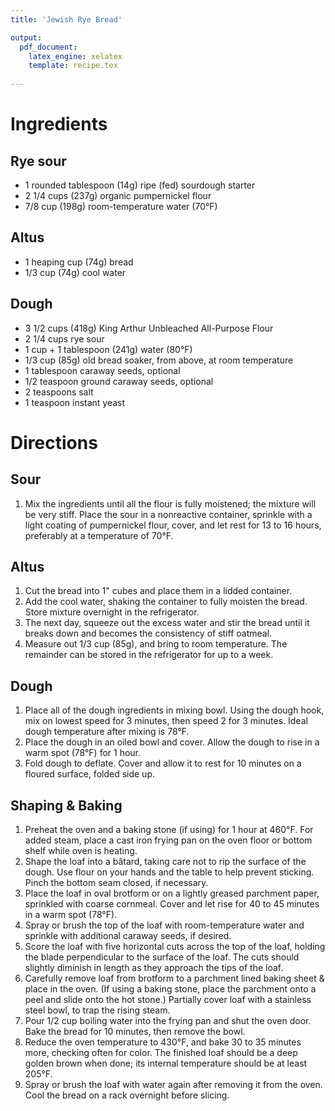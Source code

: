 ```yaml
---
title: 'Jewish Rye Bread'

output: 
  pdf_document:
    latex_engine: xelatex
    template: recipe.tex
    
---
```


# Ingredients

## Rye sour

- 1 rounded tablespoon (14g) ripe (fed) sourdough starter
- 2 1/4 cups (237g) organic pumpernickel flour
- 7/8 cup (198g) room-temperature water (70°F)

## Altus

- 1 heaping cup (74g) bread
- 1/3 cup (74g) cool water

## Dough

- 3 1/2 cups (418g) King Arthur Unbleached All-Purpose Flour
- 2 1/4 cups rye sour
- 1 cup + 1 tablespoon (241g) water (80°F)
- 1/3 cup (85g) old bread soaker, from above, at room temperature
- 1 tablespoon caraway seeds, optional
- 1/2 teaspoon ground caraway seeds, optional
- 2 teaspoons salt
- 1 teaspoon instant yeast

# Directions

## Sour 

1. Mix the ingredients until all the flour is fully moistened; the mixture will be very stiff. Place the sour in a nonreactive container, sprinkle with a light coating of pumpernickel flour, cover, and let rest for 13 to 16 hours, preferably at a temperature of 70°F.

## Altus 

1. Cut the bread into 1" cubes and place them in a lidded container. 
2. Add the cool water, shaking the container to fully moisten the bread. Store mixture overnight in the refrigerator. 
3. The next day, squeeze out the excess water and stir the bread until it breaks down and becomes the consistency of stiff oatmeal. 
4. Measure out 1/3 cup (85g), and bring to room temperature. The remainder can be stored in the refrigerator for up to a week.

## Dough 

1. Place all of the dough ingredients in mixing bowl. Using the dough hook, mix on lowest speed for 3 minutes, then speed 2 for 3 minutes. Ideal dough temperature after mixing is 78°F.
2. Place the dough in an oiled bowl and cover. Allow the dough to rise in a warm spot (78°F) for 1 hour.
3. Fold dough to deflate. Cover and allow it to rest for 10 minutes on a floured surface, folded side up.

## Shaping & Baking 

1. Preheat the oven and a baking stone (if using) for 1 hour at 460°F. For added steam, place a cast iron frying pan on the oven floor or bottom shelf while oven is heating.
2. Shape the loaf into a bâtard, taking care not to rip the surface of the dough. Use flour on your hands and the table to help prevent sticking. Pinch the bottom seam closed, if necessary.
3. Place the loaf in oval brotform or on a lightly greased parchment paper, sprinkled with coarse cornmeal. Cover and let rise for 40 to 45 minutes in a warm spot (78°F).
4. Spray or brush the top of the loaf with room-temperature water and sprinkle with additional caraway seeds, if desired. 
5. Score the loaf with five horizontal cuts across the top of the loaf, holding the blade perpendicular to the surface of the loaf. The cuts should slightly diminish in length as they approach the tips of the loaf.
6. Carefully remove loaf from brotform to a parchment lined baking sheet & place in the oven. (If using a baking stone, place the parchment onto a peel and slide onto the hot stone.) Partially cover loaf with a stainless steel bowl, to trap the rising steam. 
7. Pour 1/2 cup boiling water into the frying pan and shut the oven door. Bake the bread for 10 minutes, then remove the bowl.
8. Reduce the oven temperature to 430°F, and bake 30 to 35 minutes more, checking often for color. The finished loaf should be a deep golden brown when done; its internal temperature should be at least 205°F.
9. Spray or brush the loaf with water again after removing it from the oven. Cool the bread on a rack overnight before slicing.
